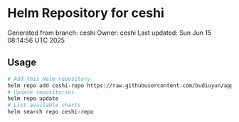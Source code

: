 # Helm Repository for ceshi
Generated from branch: ceshi
Owner: ceshi
Last updated: Sun Jun 15 08:14:56 UTC 2025

## Usage
```bash
# Add this Helm repository
helm repo add ceshi-repo https://raw.githubusercontent.com/budiuyun/appStore/helm-ceshi/
# Update repositories
helm repo update
# List available charts
helm search repo ceshi-repo
```
